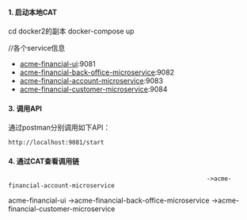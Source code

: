 #### 1. 启动本地CAT
cd docker2的副本
docker-compose up



//各个service信息
* [acme-financial-ui](acme-financial-ui):9081
* [acme-financial-back-office-microservice](acme-financial-back-office-microservice):9082
* [acme-financial-account-microservice](acme-financial-account-microservice):9083
* [acme-financial-customer-microservice](acme-financial-customer-microservice):9084



#### 3. 调用API

通过postman分别调用如下API：

```
http://localhost:9081/start
```

#### 4. 通过CAT查看调用链
                                                            ->acme-financial-account-microservice
acme-financial-ui ->acme-financial-back-office-microservice
                                                            ->acme-financial-customer-microservice

